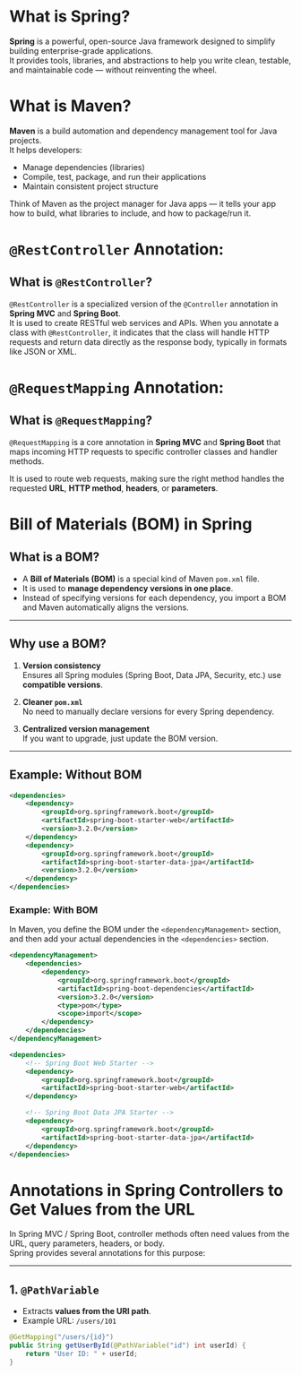 # What is Spring?

**Spring** is a powerful, open-source Java framework designed to simplify building enterprise-grade applications.  
It provides tools, libraries, and abstractions to help you write clean, testable, and maintainable code — without
reinventing the wheel.

# What is Maven?

**Maven** is a build automation and dependency management tool for Java projects.  
It helps developers:

- Manage dependencies (libraries)
- Compile, test, package, and run their applications
- Maintain consistent project structure

Think of Maven as the project manager for Java apps — it tells your app how to build, what libraries to include, and how
to package/run it.

# `@RestController` Annotation:
## What is `@RestController`?

`@RestController` is a specialized version of the `@Controller` annotation in **Spring MVC** and **Spring Boot**.  
It is used to create RESTful web services and APIs.
When you annotate a class with `@RestController`, it indicates that the class will handle HTTP requests and return data directly as
the response body, typically in formats like JSON or XML.

# `@RequestMapping` Annotation:

## What is `@RequestMapping`?

`@RequestMapping` is a core annotation in **Spring MVC** and **Spring Boot** that maps incoming HTTP requests to specific controller classes and handler methods.

It is used to route web requests, making sure the right method handles the requested **URL**, **HTTP method**, **headers**, or **parameters**.

# Bill of Materials (BOM) in Spring

## What is a BOM?
- A **Bill of Materials (BOM)** is a special kind of Maven `pom.xml` file.
- It is used to **manage dependency versions in one place**.
- Instead of specifying versions for each dependency, you import a BOM and Maven automatically aligns the versions.

---

## Why use a BOM?
1. **Version consistency**  
   Ensures all Spring modules (Spring Boot, Data JPA, Security, etc.) use **compatible versions**.

2. **Cleaner `pom.xml`**  
   No need to manually declare versions for every Spring dependency.

3. **Centralized version management**  
   If you want to upgrade, just update the BOM version.

---

## Example: Without BOM
```xml
<dependencies>
    <dependency>
        <groupId>org.springframework.boot</groupId>
        <artifactId>spring-boot-starter-web</artifactId>
        <version>3.2.0</version>
    </dependency>
    <dependency>
        <groupId>org.springframework.boot</groupId>
        <artifactId>spring-boot-starter-data-jpa</artifactId>
        <version>3.2.0</version>
    </dependency>
</dependencies>
```

### Example: With BOM
In Maven, you define the BOM under the `<dependencyManagement>` section, and then add your actual dependencies in the `<dependencies>` section.

```xml
<dependencyManagement>
    <dependencies>
        <dependency>
            <groupId>org.springframework.boot</groupId>
            <artifactId>spring-boot-dependencies</artifactId>
            <version>3.2.0</version>
            <type>pom</type>
            <scope>import</scope>
        </dependency>
    </dependencies>
</dependencyManagement>

<dependencies>
    <!-- Spring Boot Web Starter -->
    <dependency>
        <groupId>org.springframework.boot</groupId>
        <artifactId>spring-boot-starter-web</artifactId>
    </dependency>

    <!-- Spring Boot Data JPA Starter -->
    <dependency>
        <groupId>org.springframework.boot</groupId>
        <artifactId>spring-boot-starter-data-jpa</artifactId>
    </dependency>
</dependencies>
```

# Annotations in Spring Controllers to Get Values from the URL

In Spring MVC / Spring Boot, controller methods often need values from the URL, query parameters, headers, or body.  
Spring provides several annotations for this purpose:

---

## 1. `@PathVariable`
- Extracts **values from the URI path**.
- Example URL: `/users/101`

```java
@GetMapping("/users/{id}")
public String getUserById(@PathVariable("id") int userId) {
    return "User ID: " + userId;
}
```
